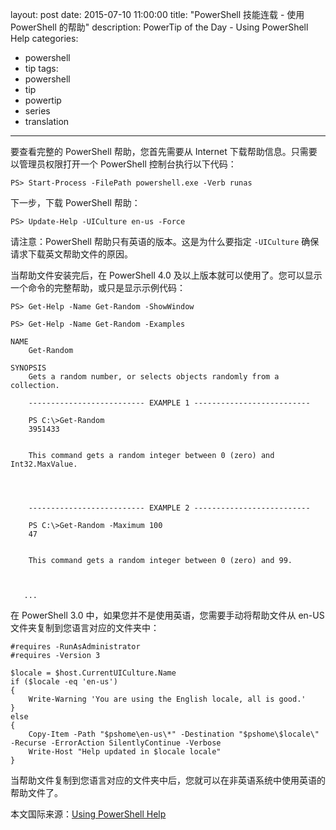 layout: post
date: 2015-07-10 11:00:00
title: "PowerShell 技能连载 - 使用 PowerShell 的帮助"
description: PowerTip of the Day - Using PowerShell Help
categories:
- powershell
- tip
tags:
- powershell
- tip
- powertip
- series
- translation
---
要查看完整的 PowerShell 帮助，您首先需要从 Internet 下载帮助信息。只需要以管理员权限打开一个 PowerShell 控制台执行以下代码：

    PS> Start-Process -FilePath powershell.exe -Verb runas

下一步，下载 PowerShell 帮助：

    PS> Update-Help -UICulture en-us -Force

请注意：PowerShell 帮助只有英语的版本。这是为什么要指定 `-UICulture` 确保请求下载英文帮助文件的原因。

当帮助文件安装完后，在 PowerShell 4.0 及以上版本就可以使用了。您可以显示一个命令的完整帮助，或只是显示示例代码：

    PS> Get-Help -Name Get-Random -ShowWindow
    
    PS> Get-Help -Name Get-Random -Examples
    
    NAME
        Get-Random
        
    SYNOPSIS
        Gets a random number, or selects objects randomly from a collection.
        
        -------------------------- EXAMPLE 1 --------------------------
        
        PS C:\>Get-Random
        3951433
        
        
        This command gets a random integer between 0 (zero) and Int32.MaxValue.
        
        
        
        
        -------------------------- EXAMPLE 2 --------------------------
        
        PS C:\>Get-Random -Maximum 100
        47
        
        
        This command gets a random integer between 0 (zero) and 99.
        
        
        
       ...

在 PowerShell 3.0 中，如果您并不是使用英语，您需要手动将帮助文件从 en-US 文件夹复制到您语言对应的文件夹中：

    #requires -RunAsAdministrator
    #requires -Version 3
    
    $locale = $host.CurrentUICulture.Name
    if ($locale -eq 'en-us')
    {
        Write-Warning 'You are using the English locale, all is good.'
    }
    else
    {
        Copy-Item -Path "$pshome\en-us\*" -Destination "$pshome\$locale\" -Recurse -ErrorAction SilentlyContinue -Verbose
        Write-Host "Help updated in $locale locale"
    }

当帮助文件复制到您语言对应的文件夹中后，您就可以在非英语系统中使用英语的帮助文件了。

<!--more-->
本文国际来源：[Using PowerShell Help](http://community.idera.com/powershell/powertips/b/tips/posts/using-powershell-help)
